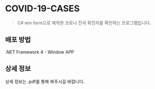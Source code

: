 # COVID-19-CASES
>C# win form으로 제작한 코로나 전국 확진자를 확인하는 프로그램입니다.


## 배포 방법

.NET Framework 4 - Window APP



## 상세 정보

상세 정보는 .pdf를 통해 봐주시길 바랍니다.
